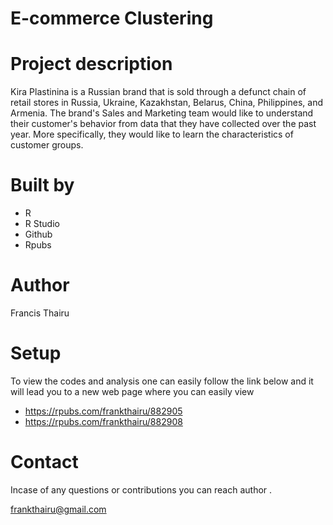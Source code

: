# E-commerce Clustering

# Project description

Kira Plastinina is a Russian brand that is sold through a defunct chain of retail stores in Russia, Ukraine, Kazakhstan, Belarus, China, Philippines, and Armenia. The brand's Sales and Marketing team would like to understand their customer's behavior from data that they have collected over the past year. More specifically, they would like to learn the characteristics of customer groups.

# Built by

* R
* R Studio
* Github
* Rpubs

# Author

Francis Thairu

# Setup

To view the codes and analysis one can easily follow the link below and it will lead you to a new web page where you can easily view

* https://rpubs.com/frankthairu/882905
* https://rpubs.com/frankthairu/882908

# Contact

Incase of any questions or contributions you can reach author .

frankthairu@gmail.com
